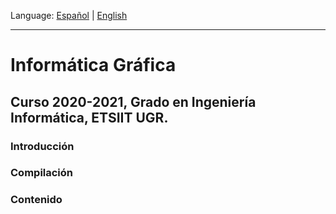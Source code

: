 Language: [Español](#informatica-grafica) | [English](#computer-graphics)

---

# Informática Gráfica #
## Curso 2020-2021, Grado en Ingeniería Informática, ETSIIT UGR.

### Introducción

### Compilación

### Contenido

